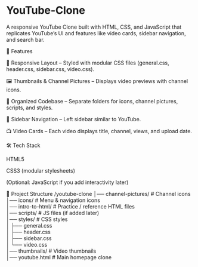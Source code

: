 # YouTube-Clone
A responsive YouTube Clone built with HTML, CSS, and JavaScript that replicates YouTube’s UI and features like video cards, sidebar navigation, and search bar.

🚀 Features

🎨 Responsive Layout – Styled with modular CSS files (general.css, header.css, sidebar.css, video.css).

🖼️ Thumbnails & Channel Pictures – Displays video previews with channel icons.

📂 Organized Codebase – Separate folders for icons, channel pictures, scripts, and styles.

🧭 Sidebar Navigation – Left sidebar similar to YouTube.

📺 Video Cards – Each video displays title, channel, views, and upload date.

🛠️ Tech Stack

HTML5

CSS3 (modular stylesheets)

(Optional: JavaScript if you add interactivity later)

📂 Project Structure
/youtube-clone
│── channel-pictures/    # Channel icons  
│── icons/               # Menu & navigation icons  
│── intro-to-html/       # Practice / reference HTML files  
│── scripts/             # JS files (if added later)  
│── styles/              # CSS styles  
│    ├── general.css  
│    ├── header.css  
│    ├── sidebar.css  
│    └── video.css  
│── thumbnails/          # Video thumbnails  
│── youtube.html         # Main homepage clone  

